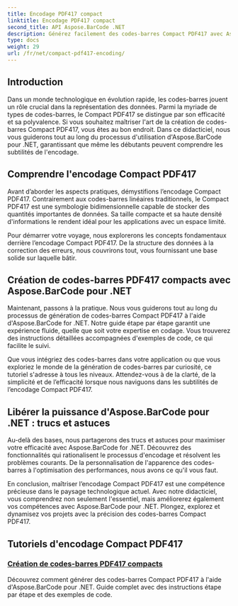 ```yaml
---
title: Encodage PDF417 compact
linktitle: Encodage PDF417 compact
second_title: API Aspose.BarCode .NET
description: Générez facilement des codes-barres Compact PDF417 avec Aspose.BarCode for .NET. Suivez notre guide étape par étape pour un encodage efficace, accompagné d'exemples de code.
type: docs
weight: 29
url: /fr/net/compact-pdf417-encoding/
---
```


## Introduction

Dans un monde technologique en évolution rapide, les codes-barres jouent un rôle crucial dans la représentation des données. Parmi la myriade de types de codes-barres, le Compact PDF417 se distingue par son efficacité et sa polyvalence. Si vous souhaitez maîtriser l'art de la création de codes-barres Compact PDF417, vous êtes au bon endroit. Dans ce didacticiel, nous vous guiderons tout au long du processus d'utilisation d'Aspose.BarCode pour .NET, garantissant que même les débutants peuvent comprendre les subtilités de l'encodage.

## Comprendre l'encodage Compact PDF417

Avant d’aborder les aspects pratiques, démystifions l’encodage Compact PDF417. Contrairement aux codes-barres linéaires traditionnels, le Compact PDF417 est une symbologie bidimensionnelle capable de stocker des quantités importantes de données. Sa taille compacte et sa haute densité d'informations le rendent idéal pour les applications avec un espace limité.

Pour démarrer votre voyage, nous explorerons les concepts fondamentaux derrière l’encodage Compact PDF417. De la structure des données à la correction des erreurs, nous couvrirons tout, vous fournissant une base solide sur laquelle bâtir.

## Création de codes-barres PDF417 compacts avec Aspose.BarCode pour .NET

Maintenant, passons à la pratique. Nous vous guiderons tout au long du processus de génération de codes-barres Compact PDF417 à l'aide d'Aspose.BarCode for .NET. Notre guide étape par étape garantit une expérience fluide, quelle que soit votre expertise en codage. Vous trouverez des instructions détaillées accompagnées d'exemples de code, ce qui facilite le suivi.

Que vous intégriez des codes-barres dans votre application ou que vous exploriez le monde de la génération de codes-barres par curiosité, ce tutoriel s'adresse à tous les niveaux. Attendez-vous à de la clarté, de la simplicité et de l’efficacité lorsque nous naviguons dans les subtilités de l’encodage Compact PDF417.

## Libérer la puissance d'Aspose.BarCode pour .NET : trucs et astuces

Au-delà des bases, nous partagerons des trucs et astuces pour maximiser votre efficacité avec Aspose.BarCode for .NET. Découvrez des fonctionnalités qui rationalisent le processus d'encodage et résolvent les problèmes courants. De la personnalisation de l'apparence des codes-barres à l'optimisation des performances, nous avons ce qu'il vous faut.

En conclusion, maîtriser l’encodage Compact PDF417 est une compétence précieuse dans le paysage technologique actuel. Avec notre didacticiel, vous comprendrez non seulement l'essentiel, mais améliorerez également vos compétences avec Aspose.BarCode pour .NET. Plongez, explorez et dynamisez vos projets avec la précision des codes-barres Compact PDF417.

## Tutoriels d'encodage Compact PDF417
### [Création de codes-barres PDF417 compacts](./compact-pdf417-basic-configuration/)
Découvrez comment générer des codes-barres Compact PDF417 à l'aide d'Aspose.BarCode pour .NET. Guide complet avec des instructions étape par étape et des exemples de code.
